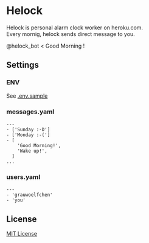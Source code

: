 # Helock

Helock is personal alarm clock worker on heroku.com.  
Every mornig, helock sends direct message to you.

@helock_bot < Good Morning !

## Settings

### ENV

See [.env.sample](https://github.com/grauwoelfchen/helock/blob/master/.env.sample)

### messages.yaml

```
---
- ['Sunday :-D']
- ['Monday :-(']
- [
    'Good Morning!',
    'Wake up!',
  ]
...
```

### users.yaml

```
---
- 'grauwoelfchen'
- 'you'
```

## License

[MIT License](https://github.com/grauwoelfchen/helock/blob/master/LICENSE)

